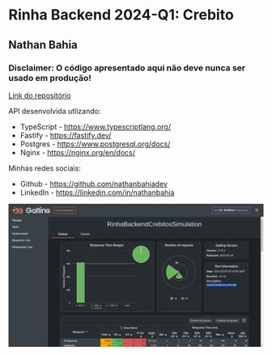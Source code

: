 # Rinha Backend 2024-Q1: Crebito

## Nathan Bahia

### Disclaimer: O código apresentado aqui não deve nunca ser usado em produção!

[Link do repositório](https://github.com/nathanbahiadev/RinhaBackend2024Q1__TypeScript)

API desenvolvida utlizando:
- TypeScript - https://www.typescriptlang.org/
- Fastify - https://fastify.dev/
- Postgres - https://www.postgresql.org/docs/
- Nginx - https://nginx.org/en/docs/


Minhas redes sociais:
- Github - https://github.com/nathanbahiadev
- LinkedIn - https://linkedin.com/in/nathanbahia

<img src="gatling.png" />